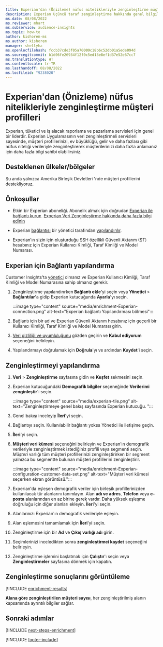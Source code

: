 ```yaml
---
title: Experian'dan (Önizleme) nüfus nitelikleriyle zenginleştirme müşteri profilleri
description: Experian Üçüncü taraf zenginleştirme hakkında genel bilgiler.
ms.date: 08/08/2022
ms.reviewer: mhart
ms.subservice: audience-insights
ms.topic: how-to
author: kishorem-ms
ms.author: kishorem
manager: shellyha
ms.openlocfilehash: fccb37cde3f05a70009c18b6c52db01a5ede094d
ms.sourcegitcommit: b1d06fe26934f12f0c5ed13e8ef1d37e52e67cc7
ms.translationtype: HT
ms.contentlocale: tr-TR
ms.lasthandoff: 08/08/2022
ms.locfileid: "9238020"
---
```

# <a name="enrich-customer-profiles-with-demographics-from-experian-preview"></a>Experian'dan (Önizleme) nüfus nitelikleriyle zenginleştirme müşteri profilleri

Experian, tüketici ve iş alacak raporlama ve pazarlama servisleri için genel bir liderdir. Experian Uygulamasının veri zenginleştirmeli servisleri sayesinde, müşteri profillerinizi, ev büyüklüğü, gelir ve daha fazlası gibi nüfus niteliği verileriyle zenginleştirerek müşterilerinizi daha fazla anlamanız için daha fazla bilgi sahibi olabilirsiniz.

## <a name="supported-countriesregions"></a>Desteklenen ülkeler/bölgeler

Şu anda yalnızca Amerika Birleşik Devletleri 'nde müşteri profillerini destekliyoruz.

## <a name="prerequisites"></a>Önkoşullar

- Etkin bir Experian aboneliği. Abonelik almak için doğrudan [Experian ile bağlantı kurun](https://www.experian.com/marketing-services/contact). [Experian Veri Zenginleştirme hakkında daha fazla bilgi edinin](https://www.experian.com/marketing-services/microsoft?cmpid=ems_web_mci_cdppage)

- Experian [bağlantısı](connections.md) bir yönetici tarafından [yapılandırılır](#configure-the-connection-for-experian).

- Experian'ın sizin için oluşturduğu SSH özellikli Güvenli Aktarım (ST) hesabınız için Experian Kullanıcı Kimliği, Taraf Kimliği ve Model Numarası.

## <a name="configure-the-connection-for-experian"></a>Experian için Bağlantı yapılandırma

Customer Insights'ta [yönetici](permissions.md#admin) olmanız ve Experian Kullanıcı Kimliği, Taraf Kimliği ve Model Numarasına sahip olmanız gerekir.

1. Zenginleştirme yapılandırırken **Bağlantı ekle**'yi seçin veya **Yönetici** > **Bağlantılar**'a gidip Experian kutucuğunda **Ayarla**'yı seçin.

   :::image type="content" source="media/enrichment-Experian-connection.png" alt-text="Experian bağlantı Yapılandırması bölmesi":::

1. Bağlantı için bir ad ve Experian Güvenli Aktarım hesabınız için geçerli bir Kullanıcı Kimliği, Taraf Kimliği ve Model Numarası girin.

1. [Veri gizliliği ve uyumluluğunu](connections.md#data-privacy-and-compliance) gözden geçirin ve **Kabul ediyorum** seçeneğini belirleyin.

1. Yapılandırmayı doğrulamak için **Doğrula**'yı ve ardından **Kaydet**'i seçin.

## <a name="configure-the-enrichment"></a>Zenginleştirmeyi yapılandırma

1. **Veri** > **Zenginleştirme** sayfasına gidin ve **Keşfet** sekmesini seçin.

1. Experian kutucuğundaki **Demografik bilgiler** seçeneğinde **Verilerimi zenginleştir**'i seçin.

   :::image type="content" source="media/experian-tile.png" alt-text="Zenginleştirmeye genel bakış sayfasında Experian kutucuğu. ":::

1. Genel bakışı inceleyip **İleri**'yi seçin.

1. Bağlantıyı seçin. Kullanılabilir bağlantı yoksa Yönetici ile iletişime geçin.

1. **İleri**'yi seçin.

1. **Müşteri veri kümesi** seçeneğini belirleyin ve Experian'ın demografik verileriyle zenginleştirmek istediğiniz profili veya segmenti seçin. *Müşteri* varlığı tüm müşteri profillerinizi zenginleştirirken bir segment yalnızca bu segmentte bulunan müşteri profillerini zenginleştirir.

    :::image type="content" source="media/enrichment-Experian-configuration-customer-data-set.png" alt-text="Müşteri veri kümesi seçerken ekran görüntüsü.":::

1. Experian'da eşleşen demografik veriler için birleşik profillerinizden kullanılacak tür alanlarını tanımlayın. Alan **adı ve adres**, **Telefon** veya **e-posta** alanlarından en az birine gerek vardır. Daha yüksek eşleşme doğruluğu için diğer alanları ekleyin. **İleri**'yi seçin.

1. Alanlarınızı Experian'ın demografik verileriyle eşleyin.

1. Alan eşlemesini tamamlamak için **İleri**'yi seçin.

1. Zenginleştirme için bir **Ad** ve **Çıkış varlığı adı** girin.

1. Seçimlerinizi inceledikten sonra **zenginleştirmei kaydet** seçeneğini belirleyin.

1. Zenginleştirme işlemini başlatmak için **Çalıştır**'ı seçin veya **Zenginleştirmeler** sayfasına dönmek için kapatın.

## <a name="view-enrichment-results"></a>Zenginleştirme sonuçlarını görüntüleme

[!INCLUDE [enrichment-results](includes/enrichment-results.md)]

**Alana göre zenginleştirilen müşteri sayısı**, her zenginleştirilmiş alanın kapsamında ayrıntılı bilgiler sağlar.

## <a name="next-steps"></a>Sonraki adımlar

[!INCLUDE [next-steps-enrichment](includes/next-steps-enrichment.md)]

[!INCLUDE [footer-include](includes/footer-banner.md)]
